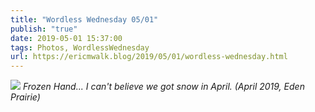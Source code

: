 ```yaml
---
title: "Wordless Wednesday 05/01"
publish: "true"
date: 2019-05-01 15:37:00
tags: Photos, WordlessWednesday
url: https://ericmwalk.blog/2019/05/01/wordless-wednesday.html
---
```


![](https://ericmwalk.blog/uploads/2021/27efc260e5.jpg)
*Frozen Hand... I can't believe we got snow in April. (April 2019, Eden Prairie)*